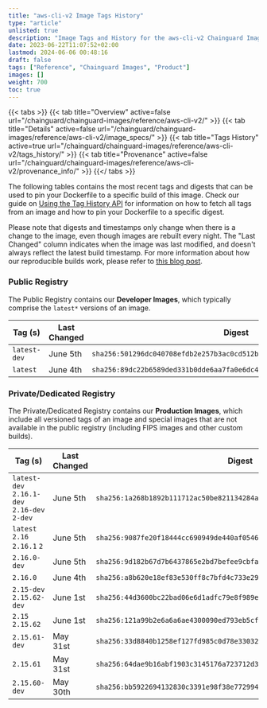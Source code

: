 ```yaml
---
title: "aws-cli-v2 Image Tags History"
type: "article"
unlisted: true
description: "Image Tags and History for the aws-cli-v2 Chainguard Image"
date: 2023-06-22T11:07:52+02:00
lastmod: 2024-06-06 00:48:16
draft: false
tags: ["Reference", "Chainguard Images", "Product"]
images: []
weight: 700
toc: true
---
```


{{< tabs >}}
{{< tab title="Overview" active=false url="/chainguard/chainguard-images/reference/aws-cli-v2/" >}}
{{< tab title="Details" active=false url="/chainguard/chainguard-images/reference/aws-cli-v2/image_specs/" >}}
{{< tab title="Tags History" active=true url="/chainguard/chainguard-images/reference/aws-cli-v2/tags_history/" >}}
{{< tab title="Provenance" active=false url="/chainguard/chainguard-images/reference/aws-cli-v2/provenance_info/" >}}
{{</ tabs >}}

The following tables contains the most recent tags and digests that can be used to pin your Dockerfile to a specific build of this image. Check our guide on [Using the Tag History API](/chainguard/chainguard-images/using-the-tag-history-api/) for information on how to fetch all tags from an image and how to pin your Dockerfile to a specific digest.

Please note that digests and timestamps only change when there is a change to the image, even though images are rebuilt every night. The "Last Changed" column indicates when the image was last modified, and doesn't always reflect the latest build timestamp. For more information about how our reproducible builds work, please refer to [this blog post](https://www.chainguard.dev/unchained/reproducing-chainguards-reproducible-image-builds).

### Public Registry
The Public Registry contains our **Developer Images**, which typically comprise the `latest*` versions of an image.

| Tag (s)       | Last Changed | Digest                                                                    |
|---------------|--------------|---------------------------------------------------------------------------|
|  `latest-dev` | June 5th     | `sha256:501296dc040708efdb2e257b3ac0cd512bf4a22940e10718310feac8faa1962e` |
|  `latest`     | June 4th     | `sha256:89dc22b6589ded331b0dde6aa7fa0e6dc46e375328ba479a5d1c1037b2344e80` |


### Private/Dedicated Registry
The Private/Dedicated Registry contains our **Production Images**, which include all versioned tags of an image and special images that are not available in the public registry (including FIPS images and other custom builds).

| Tag (s)                                       | Last Changed | Digest                                                                    |
|-----------------------------------------------|--------------|---------------------------------------------------------------------------|
|  `latest-dev` `2.16.1-dev` `2.16-dev` `2-dev` | June 5th     | `sha256:1a268b1892b111712ac50be821134284add9b009ab852e9586006a27a05a05eb` |
|  `latest` `2.16` `2.16.1` `2`                 | June 5th     | `sha256:9087fe20f18444cc690949de440af054645dd69d73406786bdbecf66fc76412e` |
|  `2.16.0-dev`                                 | June 5th     | `sha256:9d182b67d7b6437865e2bd7befee9cbfad06cab962e18784250d6b13fed6b548` |
|  `2.16.0`                                     | June 4th     | `sha256:a8b620e18ef83e530ff8c7bfd4c733e2904f1034d42fc3e09b411e97ad04ba8d` |
|  `2.15-dev` `2.15.62-dev`                     | June 1st     | `sha256:44d3600bc22bad06e6d1adfc79e8f989e0c716f015ba6bac6f618c6190b2a48f` |
|  `2.15` `2.15.62`                             | June 1st     | `sha256:121a99b2e6a6a6ae4300090ed793eb5cfe9cd7ab38f6f1e15a2f62bec79a1b80` |
|  `2.15.61-dev`                                | May 31st     | `sha256:33d8840b1258ef127fd985c0d78e330328033927f1b8a3fc7ff7efba79675ecb` |
|  `2.15.61`                                    | May 31st     | `sha256:64dae9b16abf1903c3145176a723712d35717083847cdcf412cfc91b5f6e0ed6` |
|  `2.15.60-dev`                                | May 30th     | `sha256:bb5922694132830c3391e98f38e7729942fe67788537d4b39f8c504a9f030a86` |


